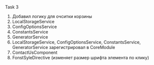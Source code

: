 Task 3

1. Добавил логику для очситки корзины
2. LocalStorageService
3. ConfigOptionsService
4. ConstantsService
5. GeneratorService
6. LocalStorageService, ConfigOptionsService, ConstantsService, GeneratorService зарегистрировал в CoreModule
7. ContactUsComponent
8. FonstSyleDirective (изменяет размер шрифта элемента по клику)